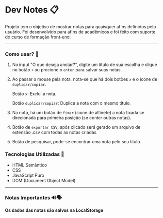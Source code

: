 # Dev Notes 📋

Projeto tem o objetivo de mostrar notas para quaisquer afins definidos pelo usuário. Foi desenvolvido para afins de acadêmicos e foi feito com suporte do curso de formação front-end.

---

### Como usar? 🤔

1. No input "O que deseja anotar?", digite um título de sua escolha e clique no botão `+` ou precione o `enter` para salvar suas notas.
2. Ao passar o mouse pela nota, nota-se que há dois botões `x` e o ícone de `duplicar/copiar`.

    Botão `x`: Exclui a nota.

    Botão `duplicar/copiar`: Duplica a nota com o mesmo título.

3. Na nota, há um botão de `fixar` (ícone de alfinete) a nota fixada se direcionada para primeira posição (se conter outras notas).
4. Botão de `exportar CSV`, após clicado será gerado um arquivo de extensão .csv com todas as notas criadas.
5. Botão de pesquisar, pode-se encontrar uma nota pelo seu título.

### Tecnologias Utilizadas 🤖

- HTML Semântico
- CSS
- JavaScript Puro
- DOM (Document Object Model)

---

### Notas Importantes 🔊🗣️

**Os dados das notas são salvos na LocalStorage**